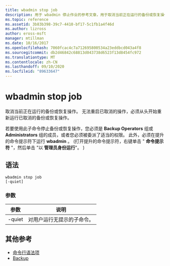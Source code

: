```yaml
---
title: wbadmin stop job
description: 用于 wbadmin 停止作业的参考文章，用于取消当前正在运行的备份或恢复操作。 无法重启已取消的操作，必须从头开始重新运行已取消的备份或恢复操作。
ms.topic: reference
ms.assetid: 3b83b398-39c7-4410-bf17-5c1fb1a4f46d
ms.author: lizross
author: eross-msft
manager: mtillman
ms.date: 10/16/2017
ms.openlocfilehash: 7060fcac4c7a712695800534a23eddbcd043a4f8
ms.sourcegitcommit: db2d46842c68813d043738d6523f13d8454fc972
ms.translationtype: MT
ms.contentlocale: zh-CN
ms.lasthandoff: 09/10/2020
ms.locfileid: "89633647"
---
```

# <a name="wbadmin-stop-job"></a>wbadmin stop job



取消当前正在运行的备份或恢复操作。 无法重启已取消的操作，必须从头开始重新运行已取消的备份或恢复操作。

若要使用此子命令停止备份或恢复操作，您必须是 **Backup Operators** 组或 **Administrators** 组的成员，或者您必须被委派了适当的权限。 此外，必须在提升的命令提示符下运行 **wbadmin** 。  (打开提升的命令提示符，右键单击 " **命令提示符** "，然后单击 "以 **管理员身份运行**"。 ) 

## <a name="syntax"></a>语法

```
wbadmin stop job
[-quiet]
```

### <a name="parameters"></a>参数

|参数|说明|
|---------|-----------|
|-quiet|对用户运行无提示的子命令。|

## <a name="additional-references"></a>其他参考

- [命令行语法项](command-line-syntax-key.md)
-   [Backup](wbadmin.md)